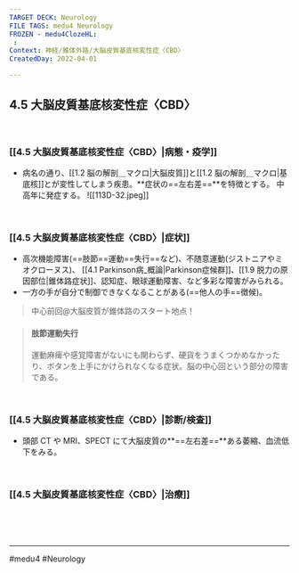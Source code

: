```yaml
---
TARGET DECK: Neurology
FILE TAGS: medu4 Neurology
FROZEN - medu4ClozeHL:
 : 
Context: 神経/錐体外路/大脳皮質基底核変性症〈CBD〉
CreatedDay: 2022-04-01

---
```


## 4.5 大脳皮質基底核変性症〈CBD〉

<br>

### [[4.5 大脳皮質基底核変性症〈CBD〉|病態・疫学]]
* 病名の通り、[[1.2 脳の解剖＿マクロ|大脳皮質]]と[[1.2 脳の解剖＿マクロ|基底核]]とが変性してしまう疾患。**症状の==左右差==**を特徴とする。 中高年に発症する。
![[113D-32.jpeg]]
<!--ID: 1649070301020-->



<br>

### [[4.5 大脳皮質基底核変性症〈CBD〉|症状]]
* 高次機能障害(==肢節==運動==失行==など)、不随意運動(ジストニアやミオクローヌス)、 [[4.1 Parkinson病_概論|Parkinson症候群]]、[[1.9 脱力の原因部位|錐体路症状]]、認知症、眼球運動障害、など多彩な障害がみられる。
* 一方の手が自分で制御できなくなることがある(==他人の手==徴候)。
>中心前回@大脳皮質が錐体路のスタート地点！
<!--ID: 1649070301026-->

>#### 肢節運動失行
>運動麻痺や感覚障害がないにも関わらず、硬貨をうまくつかめなかったり、ボタンを上手にかけられなくなる症状。脳の中心回という部分の障害である。


<br>

### [[4.5 大脳皮質基底核変性症〈CBD〉|診断/検査]]
* 頭部 CT や MRI、SPECT にて大脳皮質の**==左右差==**ある萎縮、血流低下をみる。
<!--ID: 1656152856291-->


<br>

### [[4.5 大脳皮質基底核変性症〈CBD〉|治療]]


<br><br><br>

---
#medu4 #Neurology 